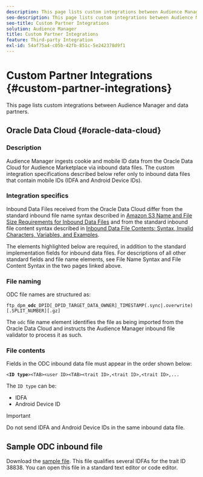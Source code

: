 ```yaml
---
description: This page lists custom integrations between Audience Manager and data partners.
seo-description: This page lists custom integrations between Audience Manager and data partners.
seo-title: Custom Partner Integrations
solution: Audience Manager
title: Custom Partner Integrations
feature: Third-party Integration
exl-id: 54af75a4-c05b-42fb-851c-5e242378d9f1
---
```

# Custom Partner Integrations {#custom-partner-integrations}

This page lists custom integrations between Audience Manager and data partners.

## Oracle Data Cloud {#oracle-data-cloud}

### Description

Audience Manager ingests cookie and mobile ID data from the Oracle Data Cloud for Audience Marketplace via inbound data files. The custom integration specifications described below refer only to inbound data files that contain mobile IDs (IDFA and Android Device IDs).

### Integration specifics

Inbound Data Files received from the Oracle Data Cloud differ from the standard inbound file name syntax described in [Amazon S3 Name and File Size Requirements for Inbound Data Files](/help/using/integration/sending-audience-data/batch-data-transfer-explained/inbound-s3-filenames.md) and from the standard inbound file content syntax described in [Inbound Data File Contents: Syntax, Invalid Characters, Variables, and Examples](/help/using/integration/sending-audience-data/batch-data-transfer-explained/inbound-file-contents.md).

The elements highlighted below are required, in addition to the standard implementation fields for inbound data files. For descriptions of all other standard fields and file name elements, see File Name Syntax and File Content Syntax in the two pages linked above.

### File naming

ODC file names are structured as:

`ftp_dpm_`**`odc`**`_DPID[_DPID_TARGET_DATA_OWNER]_TIMESTAMP(.sync|.overwrite)[.SPLIT_NUMBER][.gz]`

The `odc` file name element identifies the file as being imported from the Oracle Data Cloud and instructs the Audience Manager inbound file validator to process it as such.

### File contents

Fields in the ODC inbound data file must appear in the order shown below:

`<`**`ID type`**`><TAB><user ID><TAB><trait ID>,<trait ID>,<trait ID>,...`

The `ID type` can be:

* IDFA
* Android Device ID

>[!IMPORTANT]
>
>Do not send IDFA and Android Device IDs in the same inbound data file.

## Sample ODC inbound file

Download the [sample file](/help/using/integration/assets/ftp_dpm_odc_12345_1556223815.sync). This file qualifies several IDFAs for the trait ID 38838. You can open this file in a standard text editor or code editor.
